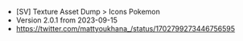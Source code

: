 - [SV] Texture Asset Dump > Icons Pokemon
- Version 2.0.1 from 2023-09-15
- https://twitter.com/mattyoukhana_/status/1702799273446756595
